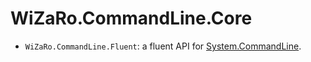 ﻿# WiZaRo.CommandLine.Core
<!--This section lets the people know what the project can do specifically.-->
- `WiZaRo.CommandLine.Fluent`: a fluent API for [System.CommandLine].

<!--Links-->
[System.CommandLine]: https://github.com/dotnet/command-line-api